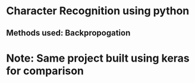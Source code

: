 # Character Recognition using python

## Methods used: Backpropogation

# Note: Same project built using keras for comparison
